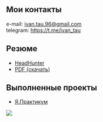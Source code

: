 <!--
**IvanTau/IvanTau** is a ✨ _special_ ✨ repository because its `README.md` (this file) appears on your GitHub profile.

Here are some ideas to get you started:

- 🔭 I’m currently working on ...
- 🌱 I’m currently learning ...
- 👯 I’m looking to collaborate on ...
- 🤔 I’m looking for help with ...
- 💬 Ask me about ...
- 📫 How to reach me: ...
- 😄 Pronouns: ...
- ⚡ Fun fact: ...
-->
## Мои контакты
e-mail: ivan.tau.96@gmail.com  
telegram: https://t.me/ivan_tau

## Резюме
- [HeadHunter](https://hh.ru/resume/c90e9f90ff094e02c80039ed1f454757547558)
- [PDF (скачать)](https://github.com/IvanTau/IvanTau/raw/main/%D0%A2%D0%B0%D1%83%D1%88%D0%B5%D0%B2%20%D0%98%D0%B2%D0%B0%D0%BD%20%D0%A0%D0%B5%D0%B7%D1%8E%D0%BC%D0%B5.pdf)

## Выполненные проекты
- [Я.Практикум](https://github.com/IvanTau/Praktikum)

![](https://komarev.com/ghpvc/?username=IvanTau&style=flat-square&label=profile+views&color=blue)
